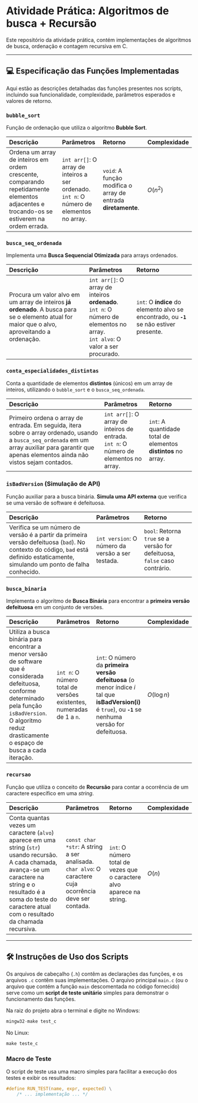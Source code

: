 # Atividade Prática: Algoritmos de busca + Recursão

Este repositório da atividade prática, contém implementações de algoritmos de busca, ordenação e contagem recursiva em C.

---

## 💻 Especificação das Funções Implementadas

Aqui estão as descrições detalhadas das funções presentes nos scripts, incluindo sua funcionalidade, complexidade, parâmetros esperados e valores de retorno.

### `bubble_sort`

Função de ordenação que utiliza o algoritmo **Bubble Sort**.

| Descrição                                                                                                                                 | Parâmetros                                                                                     | Retorno                                                       | Complexidade |
| :---------------------------------------------------------------------------------------------------------------------------------------- | :--------------------------------------------------------------------------------------------- | :------------------------------------------------------------ | :----------- |
| Ordena um array de inteiros em ordem crescente, comparando repetidamente elementos adjacentes e trocando-os se estiverem na ordem errada. | `int arr[]`: O array de inteiros a ser ordenado. <br> `int n`: O número de elementos no array. | `void`: A função modifica o array de entrada **diretamente**. | $O(n^2)$     |

### `busca_seq_ordenada`

Implementa uma **Busca Sequencial Otimizada** para arrays ordenados.

| Descrição                                                                                                                                       | Parâmetros                                                                                                                             | Retorno                                                                                  |
| :---------------------------------------------------------------------------------------------------------------------------------------------- | :------------------------------------------------------------------------------------------------------------------------------------- | :--------------------------------------------------------------------------------------- |
| Procura um valor alvo em um array de inteiros **já ordenado**. A busca para se o elemento atual for maior que o alvo, aproveitando a ordenação. | `int arr[]`: O array de inteiros **ordenado**. <br> `int n`: O número de elementos no array. <br> `int alvo`: O valor a ser procurado. | `int`: O **índice** do elemento alvo se encontrado, ou **`-1`** se não estiver presente. |

### `conta_especialidades_distintas`

Conta a quantidade de elementos **distintos** (únicos) em um array de inteiros, utilizando o `bubble_sort` e o `busca_seq_ordenada`.

| Descrição                                                                                                                                                                                            | Parâmetros                                                                                 | Retorno                                                        |
| :--------------------------------------------------------------------------------------------------------------------------------------------------------------------------------------------------- | :----------------------------------------------------------------------------------------- | :------------------------------------------------------------- |
| Primeiro ordena o array de entrada. Em seguida, itera sobre o array ordenado, usando a `busca_seq_ordenada` em um array auxiliar para garantir que apenas elementos ainda não vistos sejam contados. | `int arr[]`: O array de inteiros de entrada. <br> `int n`: O número de elementos no array. | `int`: A quantidade total de elementos **distintos** no array. |

### `isBadVersion` (Simulação de API)

Função auxiliar para a busca binária. **Simula uma API externa** que verifica se uma versão de software é defeituosa.

| Descrição                                                                                                                                                                          | Parâmetros                                       | Retorno                                                                    |
| :--------------------------------------------------------------------------------------------------------------------------------------------------------------------------------- | :----------------------------------------------- | :------------------------------------------------------------------------- |
| Verifica se um número de versão é a partir da primeira versão defeituosa (`bad`). No contexto do código, `bad` está definido estaticamente, simulando um ponto de falha conhecido. | `int version`: O número da versão a ser testada. | `bool`: Retorna `true` se a versão for defeituosa, `false` caso contrário. |

### `busca_binaria`

Implementa o algoritmo de **Busca Binária** para encontrar a **primeira versão defeituosa** em um conjunto de versões.

| Descrição                                                                                                                                                                                                           | Parâmetros                                                           | Retorno                                                                                                                                                    | Complexidade |
| :------------------------------------------------------------------------------------------------------------------------------------------------------------------------------------------------------------------ | :------------------------------------------------------------------- | :--------------------------------------------------------------------------------------------------------------------------------------------------------- | :----------- |
| Utiliza a busca binária para encontrar a menor versão de software que é considerada defeituosa, conforme determinado pela função `isBadVersion`. O algoritmo reduz drasticamente o espaço de busca a cada iteração. | `int n`: O número total de versões existentes, numeradas de 1 a `n`. | `int`: O número da **primeira versão defeituosa** (o menor índice $i$ tal que **isBadVersion(i)** é `true`), ou **`-1`** se nenhuma versão for defeituosa. | $O(\log n)$  |

### `recursao`

Função que utiliza o conceito de **Recursão** para contar a ocorrência de um caractere específico em uma _string_.

| Descrição                                                                                                                                                                                                                          | Parâmetros                                                                                                   | Retorno                                                                | Complexidade |
| :--------------------------------------------------------------------------------------------------------------------------------------------------------------------------------------------------------------------------------- | :----------------------------------------------------------------------------------------------------------- | :--------------------------------------------------------------------- | :----------- |
| Conta quantas vezes um caractere (`alvo`) aparece em uma string (`str`) usando recursão. A cada chamada, avança-se um caractere na string e o resultado é a soma do teste do caractere atual com o resultado da chamada recursiva. | `const char *str`: A string a ser analisada. <br> `char alvo`: O caractere cuja ocorrência deve ser contada. | `int`: O número total de vezes que o caractere alvo aparece na string. | $O(n)$       |

---

## 🛠️ Instruções de Uso dos Scripts

Os arquivos de cabeçalho (`.h`) contêm as declarações das funções, e os arquivos `.c` contêm suas implementações. O arquivo principal `main.c` (ou o arquivo que contém a função `main` descomentada no código fornecido) serve como um **script de teste unitário** simples para demonstrar o funcionamento das funções.

Na raiz do projeto abra o terminal e digite no Windows:

```c
mingw32-make test_c
```

No Linux:

```c
make teste_c
```

### Macro de Teste

O script de teste usa uma macro simples para facilitar a execução dos testes e exibir os resultados:

```c
#define RUN_TEST(name, expr, expected) \
    /* ... implementação ... */
```
